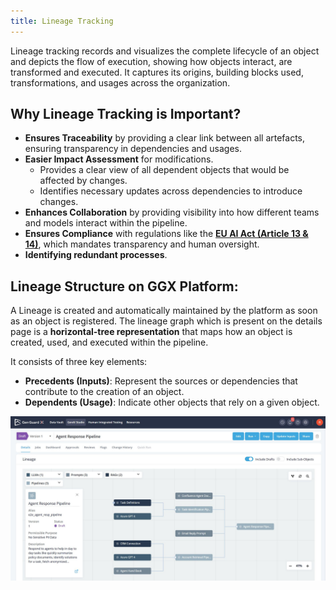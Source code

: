 ```yaml
---
title: Lineage Tracking
---
```


Lineage tracking records and visualizes the complete lifecycle of an object and depicts the flow of execution, showing how objects interact, are transformed and executed. It captures its origins, building blocks used, transformations, and usages across the organization.

## Why Lineage Tracking is Important?

- **Ensures Traceability** by providing a clear link between all artefacts, ensuring transparency in dependencies and usages.
- **Easier Impact Assessment** for modifications.
  - Provides a clear view of all dependent objects that would be affected by changes.
  - Identifies necessary updates across dependencies to introduce changes.
- **Enhances Collaboration** by providing visibility into how different teams and models interact within the pipeline.
- **Ensures Compliance** with regulations like the **[EU AI Act (Article 13 & 14)](https://eur-lex.europa.eu/resource.html?uri=cellar:e0649735-a372-11eb-9585-01aa75ed71a1.0001.02/DOC_1&format=PDF)**, which mandates transparency and human oversight.
- **Identifying redundant processes**.

## Lineage Structure on GGX Platform:

A Lineage is created and automatically maintained by the platform as soon as an object is registered. The lineage graph which is present on the details page is a **horizontal-tree representation** that maps how an object is created, used, and executed within the pipeline.

It consists of three key elements:

- **Precedents (Inputs)**: Represent the sources or dependencies that contribute to the creation of an object.
- **Dependents (Usage)**: Indicate other objects that rely on a given object.

![Lineage Example](./lineage-example.png)
